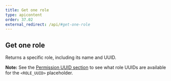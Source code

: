 ```yaml
---
title: Get one role
type: apicontent
order: 37.02
external_redirect: /api/#get-one-role
---
```


## Get one role

Returns a specific role, including its name and UUID.

**Note:** See the [Permission UUID section](#permission-uuids) to see what role UUIDs are available for the `<ROLE_UUID>` placeholder.


